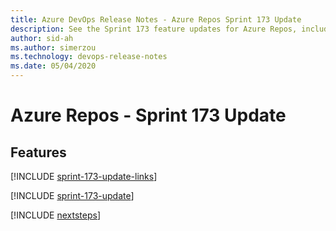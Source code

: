 ```yaml
---
title: Azure DevOps Release Notes - Azure Repos Sprint 173 Update
description: See the Sprint 173 feature updates for Azure Repos, including next steps.
author: sid-ah
ms.author: simerzou
ms.technology: devops-release-notes
ms.date: 05/04/2020
---
```


# Azure Repos - Sprint 173 Update

## Features

[!INCLUDE [sprint-173-update-links](../includes/repos/sprint-173-update-links.md)]

[!INCLUDE [sprint-173-update](../includes/repos/sprint-173-update.md)]

[!INCLUDE [nextsteps](../includes/nextsteps.md)]
